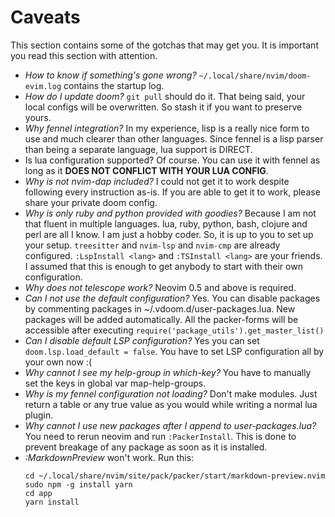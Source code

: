 
# Caveats
This section contains some of the gotchas that may get you. It is important you read this section with attention.

- *How to know if something's gone wrong?* 
    `~/.local/share/nvim/doom-evim.log` contains the startup log.
- *How do I update doom?* 
    `git pull` should do it. That being said, your local configs will be overwritten. So stash it if you want to preserve yours.
- *Why fennel integration?*
    In my experience, lisp is a really nice form to use and much clearer than other languages. Since fennel is a lisp parser than being a separate language, lua support is DIRECT.
- Is lua configuration supported?
    Of course. You can use it with fennel as long as it **DOES NOT CONFLICT WITH YOUR LUA CONFIG**.
- *Why is not nvim-dap included?*
    I could not get it to work despite following every instruction as-is. If you are able to get it to work, please share your private doom config. 
- *Why is only ruby and python provided with goodies?*
    Because I am not that fluent in multiple languages. lua, ruby, python, bash, clojure and perl are all I know. I am just a hobby coder. So, it is up to you to set up your setup. `treesitter` and `nvim-lsp` and `nvim-cmp` are already configured. `:LspInstall <lang>` and `:TSInstall <lang>` are your friends. I assumed that this is enough to get anybody to start with their own configuration.
- *Why does not telescope work?*
    Neovim 0.5 and above is required.
- *Can I not use the default configuration?* 
    Yes. You can disable packages by commenting packages in ~/.vdoom.d/user-packages.lua. New packages will be added automatically. All the packer-forms will be accessible after executing `require('package_utils').get_master_list()`
- *Can I disable default LSP configuration?*
    Yes you can set `doom.lsp.load_default = false`. You have to set LSP configuration all by your own now :(
- *Why cannot I see my help-group in which-key?* 
    You have to manually set the keys in global var map-help-groups.
- *Why is my fennel configuration not loading?*
    Don't make modules. Just return a table or any true value as you would while writing a normal lua plugin.
- *Why cannot I use new packages after I append to user-packages.lua?*
    You need to rerun neovim and run `:PackerInstall`. This is done to prevent breakage of any package as soon as it is installed.
- *:MarkdownPreview* won't work. Run this: 
    ```
    cd ~/.local/share/nvim/site/pack/packer/start/markdown-preview.nvim
    sudo npm -g install yarn 
    cd app
    yarn install
    ```   
